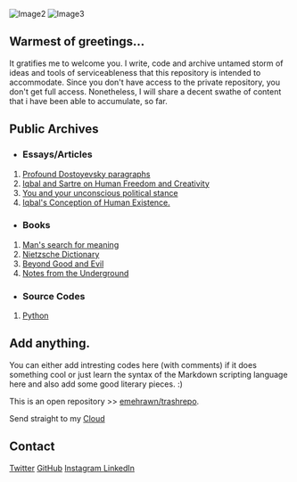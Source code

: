 ![Image2](https://ipxhk3h7a3a1plotd6b9on2x-wpengine.netdna-ssl.com/wp-content/uploads/2018/12/Cat.-No.-1198-Qinghai-Maqin-100cm-x-100cm-Oil-on-LInen-2018-xiamen-1500x500.jpg)
![Image3](https://i1.wp.com/holeousia.com/wp-content/uploads/2017/08/fyodor-dostoyevsky-42.jpg?ssl=1)
## Warmest of greetings...
It gratifies me to welcome you. I write, code and archive untamed storm of ideas and tools of serviceableness that this repository is intended to accommodate. Since you don't have access to the private repository, you don't get full access. Nonetheless, I will share a decent swathe of content that i have been able to accumulate, so far. 

## Public Archives
- ### Essays/Articles
1. [Profound Dostoyevsky paragraphs](https://github.com/emehrawn/emehrawn.github.io/blob/main/dostoyevsky.md)
2. [Iqbal and Sartre on Human Freedom and Creativity](https://github.com/emehrawn/emehrawn.github.io/blob/main/Iqbal%20and%20Sarte.md)
3. [You and your unconscious political stance](https://github.com/emehrawn/emehrawn.github.io/blob/main/01.%20You%20and%20your%20unconscious%20political%20stance..pdf)
4. [Iqbal's Conception of Human Existence.](https://github.com/emehrawn/emehrawn.github.io/blob/main/iqbalexistence.md)

- ### Books
1. [Man's search for meaning](https://github.com/emehrawn/emehrawn.github.io/blob/main/Man's%20Search%20For%20Meaning%20(%20PDFDrive.com%20).pdf)
2. [Nietzsche Dictionary](https://github.com/emehrawn/emehrawn.github.io/blob/main/The%20Nietzsche%20Dictionary.pdf)
3. [Beyond Good and Evil](https://github.com/emehrawn/emehrawn.github.io/blob/main/beyond-good-and-evil.pdf)
4. [Notes from the Underground](https://github.com/emehrawn/emehrawn.github.io/blob/main/notes-from-the-underground.pdf)

- ### Source Codes
1. [Python](https://github.com/emehrawn/emehrawn.github.io/tree/main/Python)


## Add anything.

You can either add intresting codes here (with comments) if it does something cool or just learn the syntax of the Markdown scripting language here and also add some good literary pieces. :)

This is an open repository >> [emehrawn/trashrepo](https://github.com/emehrawn/trashrepo). 

Send straight to my [Cloud](https://driveuploader.com/upload/fBUfM0MxOQ/)

## Contact
  
[Twitter](https://twitter.com/kladenstien9) [GitHub](https://github.com/emehrawn) [Instagram ](https://instagram.com/alimehrawn) [LinkedIn](https://www.linkedin.com/in/mehran-ali-ansari-ba100516b/)
